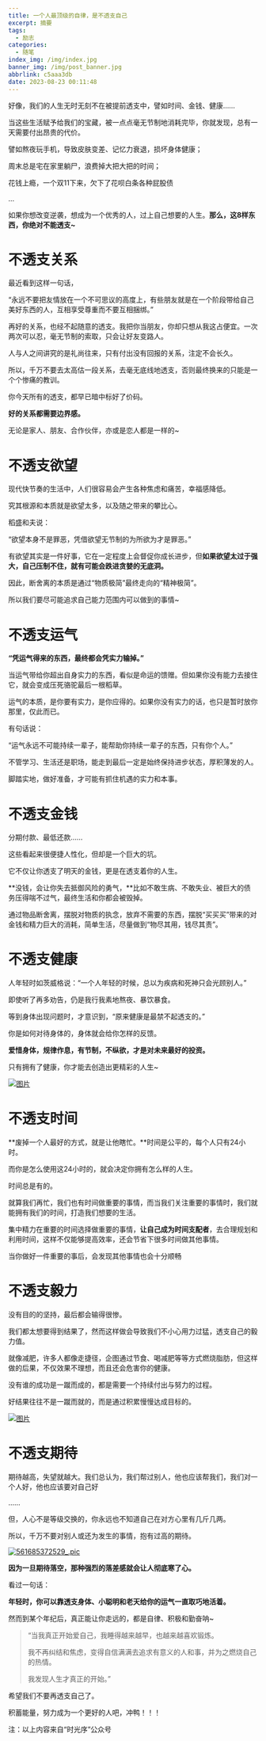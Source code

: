 ```yaml
---
title: 一个人最顶级的自律，是不透支自己
excerpt: 摘要
tags:
  - 励志
categories:
  - 随笔
index_img: /img/index.jpg
banner_img: /img/post_banner.jpg
abbrlink: c5aaa3db
date: 2023-08-23 00:11:48
---
```


好像，我们的人生无时无刻不在被提前透支中，譬如时间、金钱、健康……

当这些生活赋予给我们的宝藏，被一点点毫无节制地消耗完毕，你就发现，总有一天需要付出昂贵的代价。

譬如熬夜玩手机，导致皮肤变差、记忆力衰退，损坏身体健康；

周末总是宅在家里躺尸，浪费掉大把大把的时间；

花钱上瘾，一个双11下来，欠下了花呗白条各种屁股债

…

如果你想改变逆袭，想成为一个优秀的人，过上自己想要的人生。**那么，这8样东西，你绝对不能透支~**

# 不透支关系

最近看到这样一句话，

“永远不要把友情放在一个不可思议的高度上，有些朋友就是在一个阶段带给自己美好东西的人，互相享受尊重而不要互相捆绑。”

再好的关系，也经不起随意的透支。我把你当朋友，你却只想从我这占便宜。一次两次可以忍，毫无节制的索取，只会让好友变路人。

人与人之间讲究的是礼尚往来，只有付出没有回报的关系，注定不会长久。

所以，千万不要去太高估一段关系，去毫无底线地透支，否则最终换来的只能是一个个惨痛的教训。

你今天所有的透支，都早已暗中标好了价码。

**好的关系都需要边界感。**

无论是家人、朋友、合作伙伴，亦或是恋人都是一样的~

# 不透支欲望

现代快节奏的生活中，人们很容易会产生各种焦虑和痛苦，幸福感降低。

究其根源和本质就是欲望太多，以及随之带来的攀比心。

稻盛和夫说：

“欲望本身不是罪恶，凭借欲望无节制的为所欲为才是罪恶。”

有欲望其实是一件好事，它在一定程度上会督促你成长进步，但**如果欲望太过于强大，自己压制不住，就有可能会跌进贪婪的无底洞。**

因此，断舍离的本质是通过“物质极简”最终走向的“精神极简”。

所以我们要尽可能追求自己能力范围内可以做到的事情~

# 不透支运气

**“凭运气得来的东西，最终都会凭实力输掉。”**

当运气带给你超出自身实力的东西，看似是命运的馈赠。但如果你没有能力去接住它，就会变成压死骆驼最后一根稻草。

运气的本质，是你要有实力，是你应得的。如果你没有实力的话，也只是暂时放你那里，仅此而已。

有句话说：

“运气永远不可能持续一辈子，能帮助你持续一辈子的东西，只有你个人。”

不管学习、生活还是职场，能走到最后一定是始终保持进步状态，厚积薄发的人。

脚踏实地，做好准备，才可能有抓住机遇的实力和本事。

# 不透支金钱

分期付款、最低还款……

这些看起来很便捷人性化，但却是一个巨大的坑。

它不仅让你透支了明天的金钱，更是在透支着你的人生。

**没钱，会让你失去抵御风险的勇气，**比如不敢生病、不敢失业、被巨大的债务压得喘不过气，最终生活和你都会被毁掉。

通过物品断舍离，摆脱对物质的执念，放弃不需要的东西，摆脱“买买买”带来的对金钱和精力巨大的消耗，简单生活，尽量做到“物尽其用，钱尽其责”。

# 不透支健康

人年轻时如茨威格说：“一个人年轻的时候，总以为疾病和死神只会光顾别人。”

即使听了再多劝告，仍是我行我素地熬夜、暴饮暴食。

等到身体出现问题时，才意识到，“原来健康是最禁不起透支的。”

你是如何对待身体的，身体就会给你怎样的反馈。

**爱惜身体，规律作息，有节制，不纵欲，才是对未来最好的投资。**

只有拥有了健康，你才能去创造出更精彩的人生~

[![图片](https://zibbo-blog.oss-cn-beijing.aliyuncs.com/blog/202308232038970.jpeg)](https://zibbo-blog.oss-cn-beijing.aliyuncs.com/blog/202308232038970.jpeg)

# 不透支时间

**废掉一个人最好的方式，就是让他瞎忙。**时间是公平的，每个人只有24小时。

而你是怎么使用这24小时的，就会决定你拥有怎么样的人生。

时间总是有的。

就算我们再忙，我们也有时间做重要的事情，而当我们关注重要的事情时，我们就能拥有我们的时间，打造我们想要的生活。

集中精力在重要的时间选择做重要的事情，**让自己成为时间支配者**，去合理规划和利用时间，这样不仅能够提高效率，还会节省下很多时间做其他事情。

当你做好一件重要的事后，会发现其他事情也会十分顺畅

# 不透支毅力

没有目的的坚持，最后都会输得很惨。

我们都太想要得到结果了，然而这样做会导致我们不小心用力过猛，透支自己的毅力值。

就像减肥，许多人都像走捷径，企图通过节食、喝减肥等等方式燃烧脂肪，但这样做的后果，不仅效果不理想，而且还会危害你的健康。

没有谁的成功是一蹴而成的，都是需要一个持续付出与努力的过程。

好结果往往不是一蹴而就的，而是通过积累慢慢达成目标的。

[![图片](https://zibbo-blog.oss-cn-beijing.aliyuncs.com/blog/202308232039840.jpeg)](https://zibbo-blog.oss-cn-beijing.aliyuncs.com/blog/202308232039840.jpeg)





# 不透支期待

期待越高，失望就越大。我们总认为，我们帮过别人，他也应该帮我们，我们对一个人好，他也应该要对自己好

……

但，人心不是等级交换的，你永远也不知道自己在对方心里有几斤几两。

所以，千万不要对别人或还为发生的事情，抱有过高的期待。

[![561685372529_.pic](https://zibbo-blog.oss-cn-beijing.aliyuncs.com/blog/202308232043011.jpg)](https://zibbo-blog.oss-cn-beijing.aliyuncs.com/blog/202308232043011.jpg)



**因为一旦期待落空，那种强烈的落差感就会让人彻底寒了心。**

看过一句话：

**年轻时，你可以靠透支身体、小聪明和老天给你的运气一直取巧地活着。**

然而到某个年纪后，真正能让你走远的，都是自律、积极和勤奋呐~

> “当我真正开始爱自己，我睡得越来越早，也越来越喜欢锻炼。
>
> 我不再纠结和焦虑，变得自信满满去追求有意义的人和事，并为之燃烧自己的热情。
>
> 我发现人生才真正的开始。”

希望我们不要再透支自己了。

积蓄能量，努力成为一个更好的人吧，冲鸭！！！

注：以上内容来自“时光序”公众号
